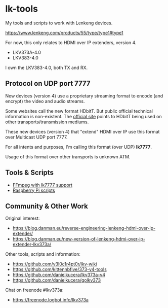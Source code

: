 # lk-tools

My tools and scripts to work with Lenkeng devices.

https://www.lenkeng.com/products/55/type/type1#type1

For now, this only relates to HDMI over IP extenders, version 4.

* LKV373A-4.0
* LKV383-4.0

I own the LKV383-4.0, both TX and RX.

## Protocol on UDP port 7777

New devices (version 4) use a proprietary streaming format to encode (and encrypt) the video and audio streams.

Some websites call the new format HDbitT. But public official technical information is non-existent. The [official site](http://www.hdbitt.org/what-is-hdbitt.html) points to HDbitT being used on other transports/transmission mediums.

These new devices (version 4) that "extend" HDMI over IP use this format over Multicast UDP port 7777.

For all intents and purposes, I'm calling this format (over UDP) **lk7777**.

Usage of this format over other transports is unknown ATM.

## Tools & Scripts

* [FFmpeg with lk7777 support](FFmpeg/)
* [Raspberry Pi scripts](rpi/)

## Community & Other Work

Original interest:

* https://blog.danman.eu/reverse-engineering-lenkeng-hdmi-over-ip-extender/
* https://blog.danman.eu/new-version-of-lenkeng-hdmi-over-ip-extender-lkv373a/

Other tools, scripts and information:

* https://github.com/v3l0c1r4pt0r/lkv-wiki
* https://github.com/kittennbfive/373-v4-tools
* https://github.com/danielkucera/lkv373a-v4
* https://github.com/danielkucera/golkv373

Chat on freenode #lkv373a:

* https://freenode.logbot.info/lkv373a
